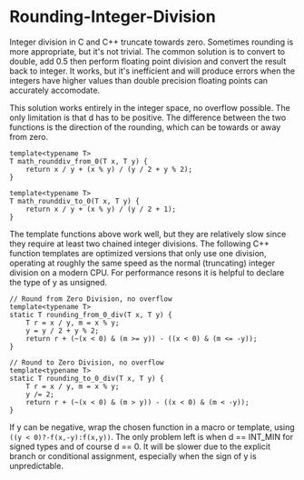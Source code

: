 # Rounding-Integer-Division
Integer division in C and C++ truncate towards zero. Sometimes rounding is more appropriate, but it's not trivial. The common solution is to convert to double, add 0.5 then perform floating point division and convert the result back to integer. It works, but it's inefficient and will produce errors when the integers have higher values than double precision floating points can accurately accomodate.


This solution works entirely in the integer space, no overflow possible. The only limitation is that d has to be positive.  The difference between the two functions is the direction of the rounding, which can be towards or away from zero.

```
template<typename T>
T math_rounddiv_from_0(T x, T y) {
    return x / y + (x % y) / (y / 2 + y % 2);
}

template<typename T>
T math_rounddiv_to_0(T x, T y) {
    return x / y + (x % y) / (y / 2 + 1);
}
```

The template functions above work well, but they are relatively slow since they require at least two chained integer divisions.
The following C++ function templates are optimized versions that only use one division, operating at roughly the same speed as the normal (truncating) integer division on a modern CPU.
For performance resons it is helpful to declare the type of y as unsigned. 

```
// Round from Zero Division, no overflow
template<typename T>
static T rounding_from_0_div(T x, T y) {
    T r = x / y, m = x % y;
    y = y / 2 + y % 2;
    return r + (~(x < 0) & (m >= y)) - ((x < 0) & (m <= -y));
}

// Round to Zero Division, no overflow
template<typename T>
static T rounding_to_0_div(T x, T y) {
    T r = x / y, m = x % y;
    y /= 2;
    return r + (~(x < 0) & (m > y)) - ((x < 0) & (m < -y));
}
```

If y can be negative, wrap the chosen function in a macro or template, using `((y < 0)?-f(x,-y):f(x,y))`. The only problem left is when d == INT_MIN for signed types and of course d == 0. It will be 
slower due to the explicit branch or conditional assignment, especially when the sign of y is unpredictable.

